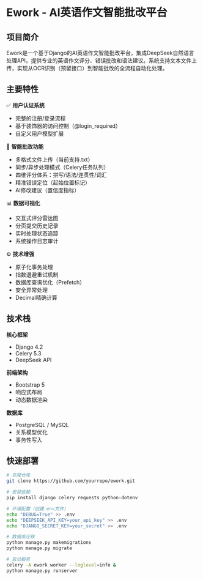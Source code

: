 # Ework - AI英语作文智能批改平台

## 项目简介
Ework是一个基于Django的AI英语作文智能批改平台，集成DeepSeek自然语言处理API，提供专业的英语作文评分、错误批改和语法建议。系统支持文本文件上传，实现从OCR识别（预留接口）到智能批改的全流程自动化处理。

## 主要特性
✅ **用户认证系统**  
- 完整的注册/登录流程
- 基于装饰器的访问控制（@login_required）
- 自定义用户模型扩展

📝 **智能批改功能**  
- 多格式文件上传（当前支持.txt）
- 同步/异步处理模式（Celery任务队列）
- 四维评分体系：拼写/语法/连贯性/词汇
- 精准错误定位（起始位置标记）
- AI修改建议（置信度指标）

📊 **数据可视化**  
- 交互式评分雷达图
- 分页提交历史记录
- 实时处理状态追踪
- 系统操作日志审计

⚙️ **技术增强**  
- 原子化事务处理
- 指数退避重试机制
- 数据库查询优化（Prefetch）
- 安全异常处理
- Decimal精确计算

## 技术栈
**核心框架**  
- Django 4.2
- Celery 5.3
- DeepSeek API

**前端架构**  
- Bootstrap 5
- 响应式布局
- 动态数据渲染

**数据库**  
- PostgreSQL / MySQL
- 关系模型优化
- 事务性写入

## 快速部署
```bash
# 克隆仓库
git clone https://github.com/yourrepo/ework.git

# 安装依赖
pip install django celery requests python-dotenv

# 环境配置（创建.env文件）
echo "DEBUG=True" >> .env
echo "DEEPSEEK_API_KEY=your_api_key" >> .env
echo "DJANGO_SECRET_KEY=your_secret" >> .env

# 数据库迁移
python manage.py makemigrations
python manage.py migrate

# 启动服务
celery -A ework worker --loglevel=info &
python manage.py runserver